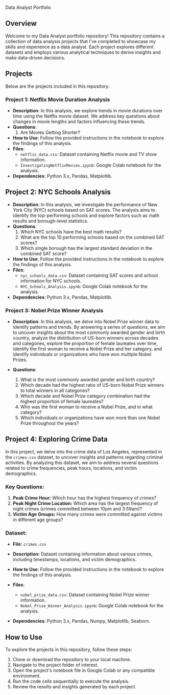  Data Analyst Portfolio

## Overview
Welcome to my Data Analyst portfolio repository! This repository contains a collection of data analysis projects that I've completed to showcase my skills and experience as a data analyst. Each project explores different datasets and employs various analytical techniques to derive insights and make data-driven decisions.

## Projects
Below are the projects included in this repository:

### Project 1: Netflix Movie Duration Analysis
- **Description**: In this analysis, we explore trends in movie durations over time using the Netflix movie dataset. We address key questions about changes in movie lengths and factors influencing these trends.
- **Questions**:
  1. Are Movies Getting Shorter?
- **How to Use**: Follow the provided instructions in the notebook to explore the findings of this analysis.
- **Files**:
  - `netflix_data.csv`: Dataset containing Netflix movie and TV show information.
  - `InvestigatingNetflixMovies.ipynb`: Google Colab notebook for the analysis.
- **Dependencies**: Python 3.x, Pandas, Matplotlib.

## Project 2: NYC Schools Analysis
- **Description**: In this analysis, we investigate the performance of New York City (NYC) schools based on SAT scores. The analysis aims to identify the top-performing schools and explore factors such as math results and borough-level statistics.
- **Questions**:
  1. Which NYC schools have the best math results?
  2. What are the top 10 performing schools based on the combined SAT scores?
  3. Which single borough has the largest standard deviation in the combined SAT score?
- **How to Use**: Follow the provided instructions in the notebook to explore the findings of this analysis.
- **Files**:
  - `nyc_schools_data.csv`: Dataset containing SAT scores and school information for NYC schools.
  - `NYC_Schools_Analysis.ipynb`: Google Colab notebook for the analysis.
- **Dependencies**: Python 3.x, Pandas, Matplotlib.

### Project 3: Nobel Prize Winner Analysis

- **Description**: In this analysis, we delve into Nobel Prize winner data to identify patterns and trends. By answering a series of questions, we aim to uncover insights about the most commonly awarded gender and birth country, analyze the distribution of US-born winners across decades and categories, explore the proportion of female laureates over time, identify the first woman to receive a Nobel Prize and her category, and identify individuals or organizations who have won multiple Nobel Prizes.

- **Questions**:
  1. What is the most commonly awarded gender and birth country?
  2. Which decade had the highest ratio of US-born Nobel Prize winners to total winners in all categories?
  3. Which decade and Nobel Prize category combination had the highest proportion of female laureates?
  4. Who was the first woman to receive a Nobel Prize, and in what category?
  5. Which individuals or organizations have won more than one Nobel Prize throughout the years?
 
## Project 4: Exploring Crime Data

In this project, we delve into the crime data of Los Angeles, represented in the `crimes.csv` dataset, to uncover insights and patterns regarding criminal activities. By analyzing this dataset, we aim to address several questions related to crime frequencies, peak hours, locations, and victim demographics.

### Key Questions:

1. **Peak Crime Hour:** Which hour has the highest frequency of crimes?
2. **Peak Night Crime Location:** Which area has the largest frequency of night crimes (crimes committed between 10pm and 3:59am)?
3. **Victim Age Groups:** How many crimes were committed against victims in different age groups?

### Dataset:
- **File:** `crimes.csv`
- **Description:** Dataset containing information about various crimes, including timestamps, locations, and victim demographics.


- **How to Use**: Follow the provided instructions in the notebook to explore the findings of this analysis.
- **Files**:
  - `nobel_prize_data.csv`: Dataset containing Nobel Prize winner information.
  - `Nobel_Prize_Winner_Analysis.ipynb`: Google Colab notebook for the analysis.
- **Dependencies**: Python 3.x, Pandas, Numpy, Matplotlib, Seaborn.

## How to Use
To explore the projects in this repository, follow these steps:
1. Clone or download the repository to your local machine.
2. Navigate to the project folder of interest.
3. Open the project's notebook file in Google Colab or any compatible environment.
4. Run the code cells sequentially to execute the analysis.
5. Review the results and insights generated by each project.
